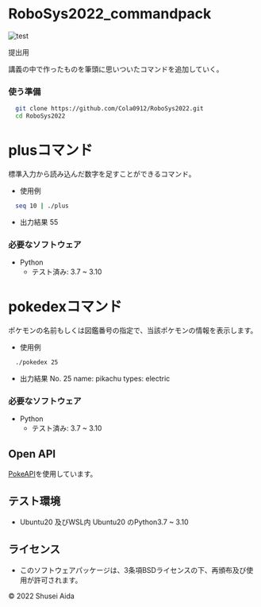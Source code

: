 # RoboSys2022_commandpack
![test](https://github.com/Cola0912/Robosys/actions/workflows/test.yml/badge.svg)

提出用

講義の中で作ったものを筆頭に思いついたコマンドを追加していく。

### 使う準備
```bash
  git clone https://github.com/Cola0912/RoboSys2022.git
  cd RoboSys2022
```

# plusコマンド

標準入力から読み込んだ数字を足すことができるコマンド。

* 使用例
```bash
  seq 10 | ./plus
```
* 出力結果
  55

### 必要なソフトウェア
* Python
  * テスト済み: 3.7 ~ 3.10


# pokedexコマンド
  ポケモンの名前もしくは図鑑番号の指定で、当該ポケモンの情報を表示します。

* 使用例
```bash
  ./pokedex 25
```
* 出力結果
  No. 25
  name:    pikachu
  types:   electric

### 必要なソフトウェア
* Python
  * テスト済み: 3.7 ~ 3.10


## Open API

[PokeAPI](https://pokeapi.co/)を使用しています。


## テスト環境
* Ubuntu20 及びWSL内 Ubuntu20 のPython3.7 ~ 3.10

## ライセンス
* このソフトウェアパッケージは、3条項BSDライセンスの下、再頒布及び使用が許可されます。

©︎ 2022 Shusei Aida
